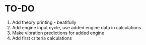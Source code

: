 # TO-DO
1. Add theory printing - beatifully
2. Add engine input cycle, use added engine data in calculations
3. Make vibration predictions for added engine
4. Add first criteria calculations